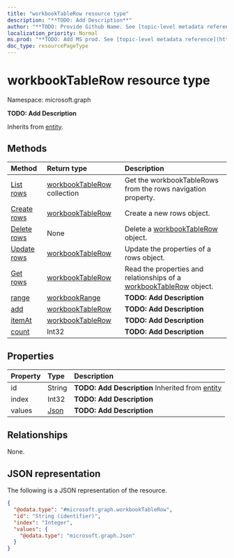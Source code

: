 ```yaml
---
title: "workbookTableRow resource type"
description: "**TODO: Add Description**"
author: "**TODO: Provide Github Name. See [topic-level metadata reference](https://msgo.azurewebsites.net/add/document/guidelines/metadata.html#topic-level-metadata)**"
localization_priority: Normal
ms.prod: "**TODO: Add MS prod. See [topic-level metadata reference](https://msgo.azurewebsites.net/add/document/guidelines/metadata.html#topic-level-metadata)**"
doc_type: resourcePageType
---
```


# workbookTableRow resource type


Namespace: microsoft.graph

**TODO: Add Description**


Inherits from [entity](../resources/entity.md).

## Methods
|Method|Return type|Description|
|:---|:---|:---|
|[List rows](../api/workbooktable-list-rows.md)|[workbookTableRow](../resources/workbooktablerow.md) collection|Get the workbookTableRows from the rows navigation property.|
|[Create rows](../api/workbooktable-post-rows.md)|[workbookTableRow](../resources/workbooktablerow.md)|Create a new rows object.|
|[Delete rows](../api/workbooktable-delete-rows.md)|None|Delete a [workbookTableRow](../resources/workbooktablerow.md) object.|
|[Update rows](../api/workbooktable-update-rows.md)|[workbookTableRow](../resources/workbooktablerow.md)|Update the properties of a rows object.|
|[Get rows](../api/workbooktable-get-workbooktablerow.md)|[workbookTableRow](../resources/workbooktablerow.md)|Read the properties and relationships of a [workbookTableRow](../resources/workbooktablerow.md) object.|
|[range](../api/workbooktablerow-range.md)|[workbookRange](../resources/workbookrange.md)|**TODO: Add Description**|
|[add](../api/workbooktablerow-add.md)|[workbookTableRow](../resources/workbooktablerow.md)|**TODO: Add Description**|
|[itemAt](../api/workbooktablerow-itemat.md)|[workbookTableRow](../resources/workbooktablerow.md)|**TODO: Add Description**|
|[count](../api/workbooktablerow-count.md)|Int32|**TODO: Add Description**|

## Properties
|Property|Type|Description|
|:---|:---|:---|
|id|String|**TODO: Add Description** Inherited from [entity](../resources/entity.md)|
|index|Int32|**TODO: Add Description**|
|values|[Json](../resources/intune-json.md)|**TODO: Add Description**|

## Relationships
None.

## JSON representation
The following is a JSON representation of the resource.
<!-- {
  "blockType": "resource",
  "keyProperty": "id",
  "@odata.type": "microsoft.graph.workbookTableRow",
  "baseType": "microsoft.graph.entity",
  "openType": false
}
-->
``` json
{
  "@odata.type": "#microsoft.graph.workbookTableRow",
  "id": "String (identifier)",
  "index": "Integer",
  "values": {
    "@odata.type": "microsoft.graph.Json"
  }
}
```


